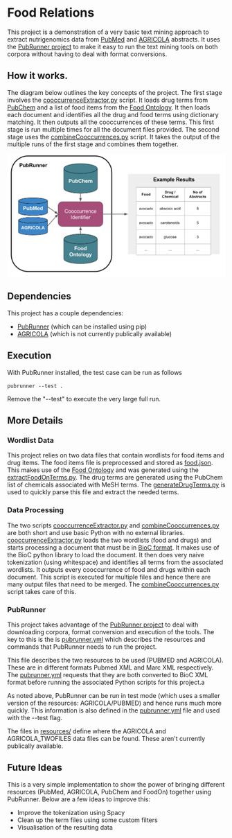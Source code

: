 # Food Relations

This project is a demonstration of a very basic text mining approach to extract nutrigenomics data from [PubMed](https://www.ncbi.nlm.nih.gov/pubmed/) and [AGRICOLA](https://agricola.nal.usda.gov/) abstracts. It uses the [PubRunner project](https://github.com/jakelever/pubrunner) to make it easy to run the text mining tools on both corpora without having to deal with format conversions.

## How it works.

The diagram below outlines the key concepts of the project. The first stage involves the [cooccurrenceExtractor.py](https://github.com/jakelever/foodrelations/blob/master/cooccurrenceExtractor.py) script. It loads drug terms from [PubChem](https://pubchem.ncbi.nlm.nih.gov/) and a list of food items from the [Food Ontology](https://github.com/FoodOntology/foodon). It then loads each document and identifies all the drug and food terms using dictionary matching. It then outputs all the cooccurrences of these terms. This first stage is run multiple times for all the document files provided. The second stage uses the [combineCooccurrences.py](https://github.com/jakelever/foodrelations/blob/master/combineCooccurrences.py) script. It takes the output of the multiple runs of the first stage and combines them together.

![Diagram of FoodRelations project](diagram.png)

## Dependencies

This project has a couple dependencies:
- [PubRunner](https://github.com/jakelever/pubrunner) (which can be installed using pip)
- [AGRICOLA](https://agricola.nal.usda.gov/) (which is not currently publically available)

## Execution

With PubRunner installed, the test case can be run as follows

```
pubrunner --test .
```

Remove the "--test" to execute the very large full run.

## More Details

### Wordlist Data

This project relies on two data files that contain wordlists for food items and drug items. The food items file is preprocessed and stored as [food.json](https://github.com/jakelever/foodrelations/blob/master/food.json). This makes use of the [Food Ontology](https://github.com/FoodOntology/foodon) and was generated using the [extractFoodOnTerms.py](https://github.com/jakelever/foodrelations/blob/master/extractFoodOnTerms.py). The drug terms are generated using the PubChem list of chemicals associated with MeSH terms. The [generateDrugTerms.py](https://github.com/jakelever/foodrelations/blob/master/generateDrugTerms.py) is used to quickly parse this file and extract the needed terms.

### Data Processing

The two scripts [cooccurrenceExtractor.py](https://github.com/jakelever/foodrelations/blob/master/cooccurrenceExtractor.py) and [combineCooccurrences.py](https://github.com/jakelever/foodrelations/blob/master/combineCooccurrences.py) are both short and use basic Python with no external libraries. [cooccurrenceExtractor.py](https://github.com/jakelever/foodrelations/blob/master/cooccurrenceExtractor.py) loads the two wordlists (food and drugs) and starts processing a document that must be in [BioC format](http://bioc.sourceforge.net/). It makes use of the BioC python library to load the document. It then does very naive tokenization (using whitespace) and identifies all terms from the associated wordlists. It outputs every cooccurrence of food and drugs within each document. This script is executed for multiple files and hence there are many output files that need to be merged. The [combineCooccurrences.py](https://github.com/jakelever/foodrelations/blob/master/combineCooccurrences.py) script takes care of this.

### PubRunner

This project takes advantage of the [PubRunner project](https://github.com/jakelever/pubrunner) to deal with downloading corpora, format conversion and execution of the tools. The key to this is the is [pubrunner.yml](https://github.com/jakelever/foodrelations/blob/master/pubrunner.yml) which describes the resources and commands that PubRunner needs to run the project.

This file describes the two resources to be used (PUBMED and AGRICOLA). These are in different formats Pubmed XML and Marc XML respectively. The [pubrunner.yml](https://github.com/jakelever/foodrelations/blob/master/pubrunner.yml) requests that they are both converted to BioC XML format before running the associated Python scripts for this project.a

As noted above, PubRunner can be run in test mode (which uses a smaller version of the resources: AGRICOLA/PUBMED) and hence runs much more quickly. This information is also defined in the [pubrunner.yml](https://github.com/jakelever/foodrelations/blob/master/pubrunner.yml) file and used with the --test flag. 

The files in [resources/](https://github.com/jakelever/foodrelations/blob/master/resources/) define where the AGRICOLA and AGRICOLA_TWOFILES data files can be found. These aren't currently publically available.

## Future Ideas

This is a very simple implementation to show the power of bringing different resources (PubMed, AGRICOLA, PubChem and FoodOn) together using PubRunner. Below are a few ideas to improve this:

- Improve the tokenization using Spacy
- Clean up the term files using some custom filters
- Visualisation of the resulting data



